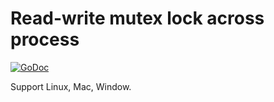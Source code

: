 # Read-write mutex lock across process

[![GoDoc](https://godoc.org/github.com/bnclabs/gostore/flock?status.png)](https://godoc.org/github.com/bnclabs/gostore/flock)

Support Linux, Mac, Window.
